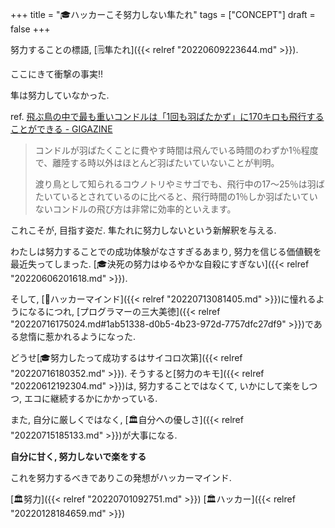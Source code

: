 +++
title = "🎓ハッカーこそ努力しない隼たれ"
tags = ["CONCEPT"]
draft = false
+++

努力することの標語, [🗒隼たれ]({{< relref "20220609223644.md" >}}).

ここにきて衝撃の事実!!

隼は努力していなかった.

ref. [飛ぶ鳥の中で最も重いコンドルは「1回も羽ばたかず」に170キロも飛行することができる - GIGAZINE](https://gigazine.net/news/20200716-condor-fly-without-flapping/)

> コンドルが羽ばたくことに費やす時間は飛んでいる時間のわずか1％程度で、離陸する時以外はほとんど羽ばたいていないことが判明。
>
> 渡り鳥として知られるコウノトリやミサゴでも、飛行中の17～25％は羽ばたいているとされているのに比べると、飛行時間の1％しか羽ばたいていないコンドルの飛び方は非常に効率的といえます。

これこそが, 目指す姿だ. 隼たれに努力しないという新解釈を与える.

わたしは努力することでの成功体験がなさすぎるあまり, 努力を信じる価値観を最近失ってしまった. [🎓決死の努力はゆるやかな自殺にすぎない]({{< relref "20220606201618.md" >}}).

そして, [🔖ハッカーマインド]({{< relref "20220713081405.md" >}})に憧れるようになるにつれ, [プログラマーの三大美徳]({{< relref "20220716175024.md#1ab51338-d0b5-4b23-972d-7757dfc27df9" >}})である怠惰に惹かれるようになった.

どうせ[🎓努力したって成功するはサイコロ次第]({{< relref "20220716180352.md" >}}). そうすると[努力のキモ]({{< relref "20220612192304.md" >}})は, 努力することではなくて, いかにして楽をしつつ, エコに継続するかにかかっている.

また, 自分に厳しくではなく, [🏛自分への優しさ]({{< relref "20220715185133.md" >}})が大事になる.

**自分に甘く, 努力しないで楽をする**

これを努力するべきでありこの発想がハッカーマインド.

[🏛努力]({{< relref "20220701092751.md" >}}) [🏛ハッカー]({{< relref "20220128184659.md" >}})
